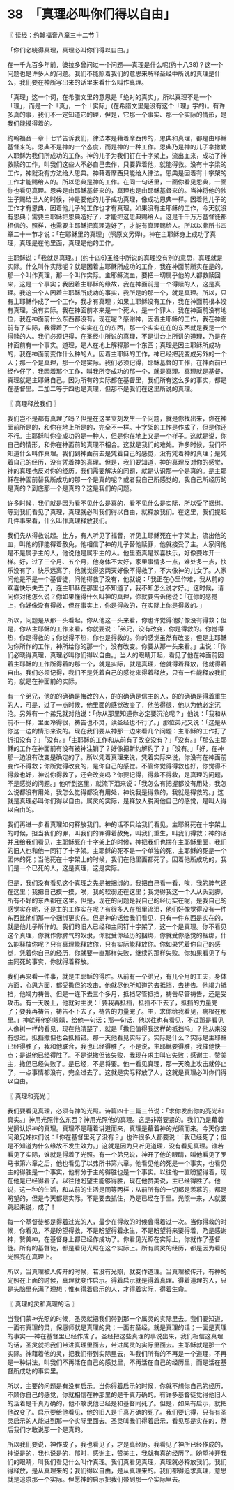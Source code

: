 # 38　「真理必叫你们得以自由」



〖 读经：约翰福音八章三十二节 〗

「你们必晓得真理，真理必叫你们得以自由。」

在一千九百多年前，彼拉多曾问过一个问题──真理是什么呢(约十八38)？这一个问题也是许多人的问题。我们不能照着我们的意思来解释圣经中所说的真理是什么，我们要在神所写出来的话里来看什么叫作真理。

「真理」这一个词，在希腊文里的意思是「绝对的真实」。所以真理不是一个「理」，而是一个「真」，一个「实际」(在希腊文里是没有这个「理」字的)。有许多真的事，我们不一定知道它的理，但是，它那一个事实、那一个实际的情形，是我们能摸得着的。

约翰福音一章十七节告诉我们，律法本是藉着摩西传的，恩典和真理，都是由耶稣基督来的。恩典不是神的一个态度，而是神的一种工作。恩典乃是神的儿子拿撒勒人耶稣为我们所成功的工作。神的儿子为我们钉在十字架上，流出血来，成功了神救赎的工作，叫我们这些人不必自己去作，只要靠着他，就能得救。没有十字梁的工作，神就没有方法给人恩典。神藉着摩西只能给人律法。恩典是因着有十字架的工作才能赐给人的。所以恩典是神的工作。在同一句话里，一面你看见恩典，一面你也看见真理。恩典是由耶稣基督来的，真理也是由耶稣基督来的。当神将他的独生子赐给世人的时候，神是要他的儿子成功真理，像成功恩典一样。因着他儿子的工作才有恩典，因着他儿子的工作也才有真理。如果没有主耶稣的工作，今天就没有恩典；需要主耶稣把恩典造好了，才能把这恩典赐给人。这是千千万万基督徒都相信的。照样，也需要主耶稣把真理造好了，才能有真理赐给人。所以以弗所书四章二十一节才说：「在耶稣里的真理」(照原文另译)。神在主耶稣身上成功了真理，真理是在他里面，真理是他的工作。

主耶稣说：「我就是真理。」(约十四6)圣经中所说的真理没有别的意思，真理就是实际。什么叫作实际呢？就是因着主耶稣所成功的工作，我在神面前所实在是的，那一个叫作真理，那一个叫作实际。主耶稣流血，要把一切属乎他的人都救赎回来，这是一个事实；我因着主耶稣的缘故，我在神面前是一个得赎的人，这是真理。我这一个人因着主耶稣所成功的事实，我所是的那一个，就是真理。所以，只有主耶稣作成了一个工作，我才有真理；如果主耶稣没有工作，我在神面前根本没有真理，没有实际。我在神面前本来是一个死人，是一个罪人，我在神面前没有地位，我在神面前什么东西都没有。现在呢？感谢神，因着主耶稣的工作，我在神面前有了实际，我得着了一个实实在在的东西，那一个实实在在的东西就是我是一个得赎的人。我们必须记得，在圣经中所说的真理，不是讲台上所讲的道理，乃是在神面前有一个事实。道理，是人在地上解释那一个东西；真理是因主耶稣所成功的，我在神面前变作什么种的人。因着主耶稣的工作，神已经把我变成另外的一个人；那一个是真理，那一个是实际。我们必须记得，耶稣基督的工作，在神面前已经作仔了，我因着那个工作，叫我所变成功的那一个，就是真理。真理就是基督，真理就是主耶稣自己。因为所有的实际都在基督里，我们所有这么多的事实，都是在基督里。二加二等于四也是真理，但那不是我们在这里所说的真理。



〖 真理释放我们 〗

我们岂不是都有真理了吗？但是在这里立刻发生一个问题，就是你找出来，你在神面前所是的，和你在地上所是的，完全不一样。十字架的工怍是作成了，但是你还不行。主耶稣叫你变成功的是一种人，但是你在地上又是一个样子。这就是说，你自己的情形，和你在神面前的真理不相合。这就是我们的难处。许多时候，我们不知道什么叫作真理。我们到神面前去是凭着自己的感觉，没有凭着神的真理；是凭着自己的经历，没有凭着神的真理。但是，我们要知道，神的真理反对你的感觉，神的真理也反对你的经历。我们需要解决的问题，就是认识那一个是真的。是主耶稣在神面前替我所成功的那一个是真的呢？或者我自己所感觉的，我自己所经历的是真的？到底那一个是真的？这是我们的问题。

许多时候，我们就是因为看不见什么是真的，看不见什么是实际，所以受了捆绑。等到我们看见了真理，真理就必叫我们得以自由，就释放我们。在这里，我们提起几件事来看，什么叫作真理释放我们。

我们先从得救说起。比方，有人听见了福音，听见主耶稣死在十字架上，流出他的血，叫他的罪能得着赦免，他相信了神的儿子替他赎罪，他就接受了主。人家问他是不是属乎主的人，他说他是属乎主的人。他里面真是欢喜快乐，好像要炸开一样。好，过了三个月、五个月，他身体不大好，家里事情多一点，难处多一点，快乐没有了，快乐远离了，他就觉得这两天好像不得救了，不大像神的儿女了。人家问他是不是一个基督徒，问他得救了没有，他就说：「我正在心里作难，我从前的欢喜快乐失去了，连主耶稣在那里也不知道了，我不知怎么说才好。」这时候，请问你对他怎么说？你如果懂得什么叫神的真理，你就要告诉他说：「在你的感觉上，你好像没有得救，但在事实上，你是得救的，在实际上你是得救的。」

所以，问题是从那一头看起。你从他这一头来看，你也许觉得他好像没有得救；但是，你从主耶稣的工作来看，你就要说：「弟兄，没有改变，你是得救的。你觉得热，你是得救的；你觉得不热，你也是得救的。你的感觉虽然有改变，但是主耶稣为你所作的工作，神所给你的那一个，没有改变。你要从那一头来看。」主说：「你们必晓得真理，真理必叫你们得以自由。」当人的眼睛开起，看见了他在神面前因着主耶稣的工作所得着的那一个，就是实际，就是真理，他就得着释放，他就得着自由。我们必须记得，我们不是凭着自己的感觉来得着释放，只有一件能释放我们的，就是在神面前的实际。

有一个弟兄，他的的确确是悔改的人，的的确确是信主的人，的的确确是得着重生的人，可是，过了一点时候，他里面的感觉改变了，他苦得很，他以为他必定沉沦。另外有一个弟兄就对他说：「你从那里知道你必定要沉沦呢？」他说：「我和从前不一样，里面冷得很，祷告也不灵，读圣经也不行了。」那位弟兄又说：「这是从你这一边的情形来说的。现在我们要从神那一边来看几个问题：主耶稣的工作打了折扣没有？」「没有。」「主耶稣的工作和从前有了改变没有？」「没有。」「那么主耶稣的工作在神面前有没有被神注销了？好像把新约解约了？」「没有。」「好，在神那一边没有改变是确定的了。所以凭着真理来说，凭着实际来说，你没有在神面前变作不得救；你所觉得改变的，是你自己的感觉。不管你觉得得救也好，你觉得不得救也好，神说你得救了，还会改变吗？你要记得，得救不得救，是真理的问题，不是感觉的问题。」他听到这里，就流下泪来说：「我怎么有把握都没有用处，我怎么说都没有用处，我怎么觉得都没有用处，神说我是得救的，我就是得救的。」这就是真理必叫你们得以自由。属灵的实际，是释放人脱离他自己的感觉，是叫人得以自由的。

我们再进一步看真理如何释放我们。神的话不只给我们看见，主耶稣死在十字架上的时候，担当我们的罪，叫我们的罪得着赦免，叫我们重生，叫我们得救；神的话并且给我们看见，主耶稣死在十字架上的时候，神把我们也摆在主耶稣里面，我们的旧人也和他一同钉了十字架。主耶稣的死不是一个单独的死，主耶稣的死是一个团体的死；当他死在十字架上的时候，我们在他里面都死了。因着他所成功的，我们是一个已死的人，这是真理，这是实际。

但是，我们没有看见这个真理之先是被捆绑的。我把自己看一看，唉，我的脾气还在这里；我把自己摸一摸，唉，我的软弱还在这里；我觉得我这一个人从头到脚，所有不好的东西都在这里。但是，现在的问题是我自己的经历实在呢，是我自己的感觉实在呢，还是主的工作实在呢？有很多人在那里流泪，他们好像觉得没有一件东西比他们那一个捆绑更实在。但是神的话给我们看见，只有一件东西是实在的，就是他儿子所作的。我们的旧人已经和主同钉十字架了，这一个是真理。你不看见这个真理，你就作你脾气的奴隶，你就受你经历的捆绑，你就受你感觉的捆绑，什么能释放你呢？只有真理能释放你，只有实际能释放你。你如果凭着你自己的感觉，凭着你自己的经历，你就要一直那样失败，继续的那样失败。你如果看见了与主同死的事实，你就得着释放。

我们再来看一件事，就是主耶稣的得胜。从前有一个弟兄，有几个月的工夫，身体方面，心思方面，都受撒但的攻击。他就尽他所知道的去抵挡，去祷告。他竭力抵挡，他竭力祷告。但是一连下去三个多月，抵挡尽管抵挡，祷告尽管祷告，还是受攻击。有一天晚上，他就对主说：「要我再抵挡，抵挡不下去了，抵挡的力量完了；要我再祷告，祷告不下去了，祷告的力量完了。主，求你给我看见，病根在那里。」神就开他的眼睛，给他一句话；那一句话，他以往也有看见，不过那是看见人像树一样的看见，现在他清楚了，就是「撒但值得我这样的抵挡吗」？他从来没有想过，抵挡撒但也会抵挡错。那一天他看见实际了。实际是什么？实际是主耶稣已经得胜了，我和他联合，我也已经得胜了。不是说，主耶稣要得胜，我催他快一点；是说他已经得胜了。不是说撒但该失败，我现在求主叫它失败；感谢主，赞美主，撒但已经失败了。是已经，不是将要。他一看见真理，那一天晚上攻击就停止了，一点事情都没有，完全过去了。这就是实际释放了人，这就是真理必叫你们得以自由。



〖 真理和亮光 〗

我们要看见真理，必须有神的光照。诗篇四十三篇三节说：「求你发出你的亮光和真实。」神用光照什么东西？神用光照他的真理。这是非常要紧的。我们乃是藉着光照认识神的真理。真理不是藉着讲道而来，真理是藉着神的光照而来。今天你去问弟兄姊妹们说：「你在基督里死了没有？」也许很多人都要说：「我已经死了；但是不知道为什么缘故不发生效力。」这就是因为只听见道理，没有看见真理。谁若看见了实际，谁就是得着了光照。有一个弟兄说，神开了他的眼睛，叫他看见了罗马书第六章之后，他也看见了以弗所书第六章。他看见他的死是一个事实，也看见主的得胜是一个事实，他有分于主的得胜也是一个事实。以往他一直盼望得着，现在他是已经得着了。以往他盼望主能够得胜，现在他赞美说，主已经得胜了。他说，这一种的生活，和从前的生活是同等两样；从前所有的一切都是羡慕的，都是盼望的，但是今天都是实际。不是要去抓住，乃是已经在手里。光照一来，人就要跳起来说，成了！

每一个基督徒都是得着过光的人，最少在得救的时候曾得着过一次。当你得救的时候，你看见，不是盼望得救，不是盼望得着永生，不是盼望将来要得着，乃是感谢神，赞美神，在基督身上都已经作成功了。你看见光照在实际上，你就作了基督徒。所有的基督徒，都是看见光照在这个实际上。所有属灵的经历，都是因为看见光照亮在真理上。

所以，当真理被人传开的时候，若没有光照，就变作道理。当真理被传开，有神的光照在上面的时候，真理就变作启示。得着启示就是得着真理。得着道理的人，只是头脑里充满了理想；惟有得着启示的人，才得着实际，得着生命。



〖 真理的灵和真理的话 〗

当我们蒙神光照的时候，圣灵就把我们带到那一个属灵的实际里去。我们要知道，一面有真理的灵，保惠师就是真理的灵；一面有圣经，就是真理的话；一面是真理的事实──神在基督里已经作成了。圣经把这些真理的事说出来，我们相信这真理的话，圣灵就把我们带进真理里面去，带进属灵的实际里面去。主耶稣就是那一个实际。神藉着他的灵，把我们带到实际里去，叫我们所有的不再是一个道理，不再是一种讲法，叫我们不再活在自己的感觉里，不再活在自己的经历里，而是活在基督所成功的事实里。

所以，主要的问题是有没有启示。当你得着启示的时候，你就不想你自己的经历，不顾你自己的感觉，你就相信在神那里的是千真万确的。有许多基督徒觉得他旧人的活着是千真万确的，他不敢说他已经是和基督同死了。但是，如果有启示，就把他改变了。启示要给他看见，他的旧人是千真万确的死了。我们要记得，只有有圣灵启示的人能进到那一个实际里面去。圣灵叫我们得着启示，看见那是实在的，然后我们才敢说那一个是真的。

所以我们要说，神作成了，我也看见了，才是真经历。我看见了神所已经作成的，神说是的，我也说是的，那时，感谢主，赞美主，我就有真的经历了。盼望神开我们的眼睛，叫我们看见什么叫作真理。我们真看见真理，真理就必释放我们。我们得释放，是从真理来的；我们得以自由，是从真理来的。我们都得追求真理，意思就是追求那一个实际。但愿神的启示把我们带到那一个实际里去。

